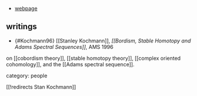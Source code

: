 

* [webpage](http://www1.math.yorku.ca/new/node/55)

## writings

* {#Kochmann96} [[Stanley Kochmann]], _[[Bordism, Stable Homotopy and Adams Spectral Sequences]]_, AMS 1996

on [[cobordism theory]], [[stable homotopy theory]], [[complex oriented cohomology]], and the [[Adams spectral sequence]].

category: people

[[!redirects Stan Kochmann]]
